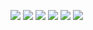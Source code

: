 ![](https://github.com/symbuzzer/es-theme-knulli/blob/main/screenshots/system.png?raw=true)
![](https://github.com/symbuzzer/es-theme-knulli/blob/main/screenshots/detailed.png?raw=true)
![](https://github.com/symbuzzer/es-theme-knulli/blob/main/screenshots/detailed_2.png?raw=true)
![](https://github.com/symbuzzer/es-theme-knulli/blob/main/screenshots/grid.png?raw=true)
![](https://github.com/symbuzzer/es-theme-knulli/blob/main/screenshots/basic.png?raw=true)
![](https://github.com/symbuzzer/es-theme-knulli/blob/main/screenshots/themesettings.png?raw=true)
